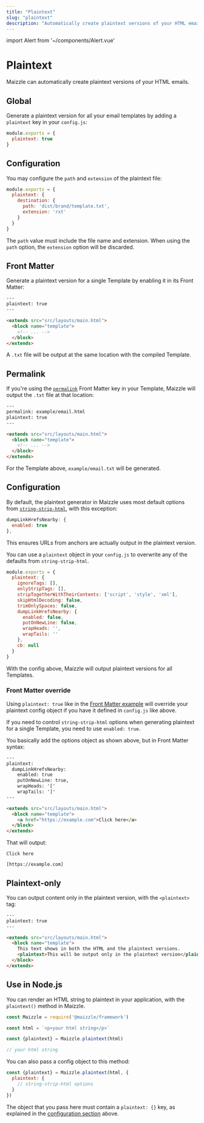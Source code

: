 ```yaml
---
title: "Plaintext"
slug: "plaintext"
description: "Automatically create plaintext versions of your HTML emails in Maizzle"
---
```


import Alert from '~/components/Alert.vue'

# Plaintext

Maizzle can automatically create plaintext versions of your HTML emails.

## Global

Generate a plaintext version for all your email templates by adding a `plaintext` key in your `config.js`:

```js
module.exports = {
  plaintext: true
}
```

## Configuration

You may configure the `path` and `extension` of the plaintext file:

```js
module.exports = {
  plaintext: {
    destination: {
      path: 'dist/brand/template.txt',
      extension: 'rxt'
    }
  }
}
```

<alert>The <code>path</code> value must include the file name and extension.</alert>
<alert>When using the <code>path</code> option, the <code>extension</code> option will be discarded.</alert>

## Front Matter

Generate a plaintext version for a single Template by enabling it in its Front Matter:

```html
---
plaintext: true
---

<extends src="src/layouts/main.html">
  <block name="template">
    <!-- ... -->
  </block>
</extends>
```

A `.txt` file will be output at the same location with the compiled Template.

## Permalink

If you're using the [`permalink`](/docs/build-config/#permalink) Front Matter key in your Template, Maizzle will output the `.txt` file at that location:

```html
---
permalink: example/email.html
plaintext: true
---

<extends src="src/layouts/main.html">
  <block name="template">
    <!-- ... -->
  </block>
</extends>
```

For the Template above, `example/email.txt` will be generated.

## Configuration

By default, the plaintext generator in Maizzle uses most default options from [`string-strip-html`](https://codsen.com/os/string-strip-html/#optional-options-object), with this exception:

```js
dumpLinkHrefsNearby: {
  enabled: true
},
```

This ensures URLs from anchors are actually output in the plaintext version.

You can use a `plaintext` object in your `config.js` to overwrite any of the defaults from `string-strip-html`.

```js
module.exports = {
  plaintext: {
    ignoreTags: [],
    onlyStripTags: [],
    stripTogetherWithTheirContents: ['script', 'style', 'xml'],
    skipHtmlDecoding: false,
    trimOnlySpaces: false,
    dumpLinkHrefsNearby: {
      enabled: false,
      putOnNewLine: false,
      wrapHeads: '',
      wrapTails: ''
    },
    cb: null
  }
}
```

<alert>With the config above, Maizzle will output plaintext versions for all Templates.</alert>

### Front Matter override

Using `plaintext: true` like in the [Front Matter example](/docs/plaintext/#front-matter) will override your plaintext config object if you have it defined in `config.js` like above.

If you need to control `string-strip-html` options when generating plaintext for a single Template, you need to use `enabled: true`. 

You basically add the options object as shown above, but in Front Matter syntax:

```html
---
plaintext: 
  dumpLinkHrefsNearby:
    enabled: true
    putOnNewLine: true,
    wrapHeads: '['
    wrapTails: ']'
---

<extends src="src/layouts/main.html">
  <block name="template">
    <a href="https://example.com">Click here</a>
  </block>
</extends>
```

That will output:

```
Click here

[https://example.com]
```

## Plaintext-only

You can output content only in the plaintext version, with the `<plaintext>` tag:

```html
---
plaintext: true
---

<extends src="src/layouts/main.html">
  <block name="template">
    This text shows in both the HTML and the plaintext versions.
    <plaintext>This will be output only in the plaintext version</plaintext>
  </block>
</extends>
```

## Use in Node.js

You can render an HTML string to plaintext in your application, with the `plaintext()` method in Maizzle.

```js
const Maizzle = require('@maizzle/framework')

const html = `<p>your html string</p>`

const {plaintext} = Maizzle.plaintext(html)

// your html string
```

You can also pass a config object to this method:

```js
const {plaintext} = Maizzle.plaintext(html, {
  plaintext: {
    // string-strip-html options
  }
})
```

The object that you pass here must contain a `plaintext: {}` key, as explained in the [configuration section](/docs/plaintext/#configuration) above.
